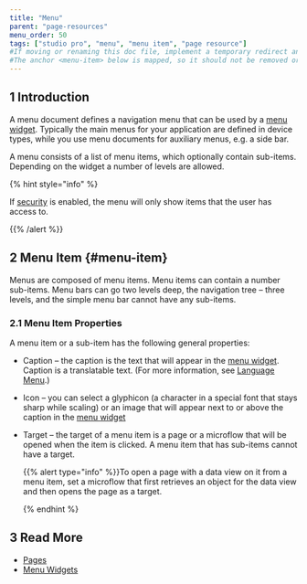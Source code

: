 ```yaml
---
title: "Menu"
parent: "page-resources"
menu_order: 50
tags: ["studio pro", "menu", "menu item", "page resource"]
#If moving or renaming this doc file, implement a temporary redirect and let the respective team know they should update the URL in the product. See Mapping to Products for more details. 
#The anchor <menu-item> below is mapped, so it should not be removed or changed.
---
```


## 1 Introduction

A menu document defines a navigation menu that can be used by a [menu widget](menu-widgets). Typically the main menus for your application are defined in device types, while you use menu documents for auxiliary menus, e.g. a side bar.

A menu consists of a list of menu items, which optionally contain sub-items. Depending on the widget a number of levels are allowed.

{% hint style="info" %}

If [security](project-security) is enabled, the menu will only show items that the user has access to.

{{% /alert %}}

## 2 Menu Item {#menu-item}

Menus are composed of menu items. Menu items can contain a number sub-items. Menu bars can go two levels deep, the navigation tree – three levels, and the simple menu bar cannot have any sub-items.

### 2.1 Menu Item Properties 

A menu item or a sub-item has the following general properties:

* Caption – the caption is the text that will appear in the [menu widget](menu-widgets). Caption is a translatable text. (For more information, see [Language Menu](translatable-texts).)

* Icon – you can select a glyphicon (a character in a special font that stays sharp while scaling) or an image that will appear next to or above the caption in the [menu widget](menu-widgets)

* Target –  the target of a menu item is a page or a microflow that will be opened when the item is clicked. A menu item that has sub-items cannot have a target.

  {{% alert type="info" %}}To open a page with a data view on it from a menu item, set a microflow that first retrieves an object for the data view and then opens the page as a target.

  {% endhint %}

## 3 Read More

* [Pages](pages)
* [Menu Widgets](menu-widgets)

